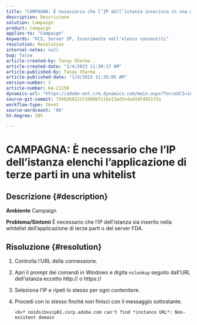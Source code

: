 ```yaml
---
title: "CAMPAGNA: È necessario che l’IP dell’istanza inserisca in una whitelist l’applicazione di terze parti"
description: Descrizione
solution: Campaign
product: Campaign
applies-to: "Campaign"
keywords: "KCS, Server IP, Inserimento nell’elenco consentiti"
resolution: Resolution
internal-notes: null
bug: false
article-created-by: Tanay Sharma .
article-created-date: "1/4/2023 11:30:17 AM"
article-published-by: Tanay Sharma .
article-published-date: "1/4/2023 11:35:05 AM"
version-number: 3
article-number: KA-21150
dynamics-url: "https://adobe-ent.crm.dynamics.com/main.aspx?forceUCI=1&pagetype=entityrecord&etn=knowledgearticle&id=57c7d027-238c-ed11-81ac-6045bd006a22"
source-git-commit: 7598268221f2680bf11be13ad5c4ad1df4851f2a
workflow-type: tm+mt
source-wordcount: '80'
ht-degree: 28%

---
```


# CAMPAGNA: È necessario che l’IP dell’istanza elenchi l’applicazione di terze parti in una whitelist

## Descrizione {#description}

<b>Ambiente</b>
Campaign


<b>Problema/Sintomi</b>
È necessario che l’IP dell’istanza sia inserito nella whitelist dell’applicazione di terze parti o del server FDA.


## Risoluzione {#resolution}


1. Controlla l’URL della connessione.
2. Apri il prompt dei comandi in Windows e digita `nslookup` seguito dall’URL dell’istanza eccetto http:// o https://
3. Seleziona l’IP e ripeti lo stesso per ogni contenitore.
4. Procedi con lo stesso finché non finisci con il messaggio sottostante.

   `<b>* noidsibxvip01.corp.adobe.com can't find *instance URL*: Non-existent domain`

